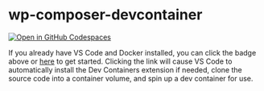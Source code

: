 # wp-composer-devcontainer

[![Open in GitHub Codespaces](https://github.com/codespaces/badge.svg)](https://codespaces.new/szilvesztercsab/wp-composer-devcontainer)

If you already have VS Code and Docker installed, you can click the badge above or [here](https://vscode.dev/redirect?url=vscode://ms-vscode-remote.remote-containers/cloneInVolume?url=https://github.com/szilvesztercsab/wp-composer-devcontainer) to get started. Clicking the link will cause VS Code to automatically install the Dev Containers extension if needed, clone the source code into a container volume, and spin up a dev container for use.
